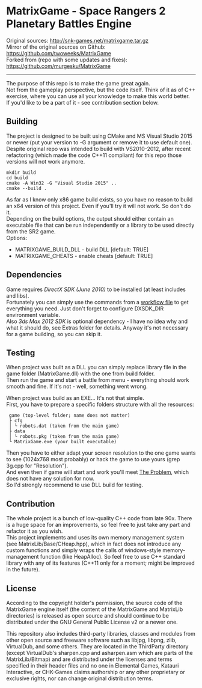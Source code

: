 # MatrixGame - Space Rangers 2 Planetary Battles Engine

Original sources: http://snk-games.net/matrixgame.tar.gz  
Mirror of the original sources on Github: https://github.com/twoweeks/MatrixGame  
Forked from (repo with some updates and fixes): https://github.com/murgesku/MatrixGame

---

The purpose of this repo is to make the game great again.  
Not from the gameplay perspective, but the code itself. Think of it as of C++ exercise, where you can use all your knowledge to make this world better.  
If you'd like to be a part of it - see contribution section below.  

## Building
The project is designed to be built using CMake and MS Visual Studio 2015 or newer (put your version to -G argument or remove it to use default one).  
Despite original repo was intended to build with VS2010-2012, after recent refactoring (which made the code C++11 compliant) for this repo those versions will not work anymore.

    mkdir build
    cd build
    cmake -A Win32 -G "Visual Studio 2015" ..
    cmake --build .

As far as I know only x86 game build exists, so you have no reason to build an x64 version of this project. Even if you'll try it will not work. So don't do it.  
Depending on the build options, the output should either contain an executable file that can be run independently or a library to be used directly from the SR2 game.  
Options:
- MATRIXGAME_BUILD_DLL - build DLL [default: TRUE]
- MATRIXGAME_CHEATS - enable cheats [default: TRUE]

## Dependencies
Game requires *DirectX SDK (June 2010)* to be installed (at least includes and libs).  
Fortunately you can simply use the commands from a [workflow file](https://github.com/vladislavrv/MatrixGame/blob/ae6bf8ef127642e9a3d82825a5d05fa867a83808/.github/workflows/win-build.yml) to get everything you need. Just don't forget to configure DXSDK_DIR environment variable.  
Also *3ds Max 2012 SDK* is optional dependency - I have no idea why and what it should do, see Extras folder for details. Anyway it's not necessary for a game building, so you can skip it.  

## Testing
When project was built as a DLL you can simply replace library file in the game folder (MatrixGame.dll) with the one from build folder.  
Then run the game and start a battle from menu - everything should work smooth and fine. If it's not - well, something went wrong.  

When project was build as an EXE... It's not that simple.  
First, you have to prepare a specific folders structure with all the resources:

     game (top-level folder; name does not matter)
     ├ cfg
     │ └ robots.dat (taken from the main game)
     ├ data
     │ └ robots.pkg (taken from the main game)
     └ MatrixGame.exe (your built executable)

Then you have to either adapt your screen resolution to the one game wants to see (1024x768 most probably) or hack the game to use yours (grep 3g.cpp for "Resolution").  
And even then if game will start and work you'll meet [The Problem](https://github.com/vladislavrv/MatrixGame/issues/3), which does not have any solution for now.  
So I'd strongly recommend to use DLL build for testing.

## Contribution
The whole project is a bunch of low-quality C++ code from late 90x. There is a huge space for an improvements, so feel free to just take any part and refactor it as you wish.  
This project implements and uses its own memory management system (see MatrixLib/Base/CHeap.hpp), which in fact does not introduce any custom functions and simply wraps the calls of windows-style memory-management function (like HeapAlloc). So feel free to use C++ standard library with any of its features (C++11 only for a moment; might be improved in the future).

## License
According to the copyright holder's permission, the source code of the MatrixGame engine itself (the content of the MatrixGame and MatrixLib directories) is released as open source and should continue to be distributed under the GNU General Public License v2 or a newer one.

This repository also includes third-party libraries, classes and modules from other open source and freeware software such as libjpg, libpng, zlib, VirtualDub, and some others. They are located in the ThirdParty directory (except VirtualDub's sharpen.cpp and asharpen.asm which are parts of the MatrixLib/Bitmap) and are distributed under the licenses and terms specified in their header files and no one in Elemental Games, Katauri Interactive, or CHK-Games claims authorship or any other proprietary or exclusive rights, nor can change original distribution terms.
